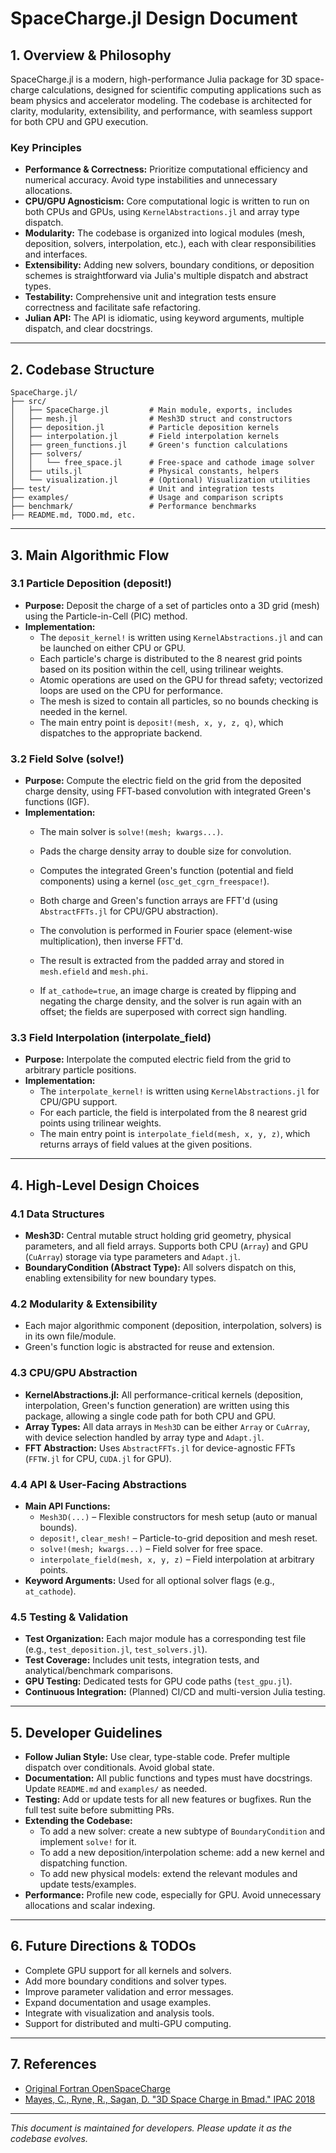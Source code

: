 # SpaceCharge.jl Design Document

## 1. Overview & Philosophy

SpaceCharge.jl is a modern, high-performance Julia package for 3D space-charge calculations, designed for scientific computing applications such as beam physics and accelerator modeling. The codebase is architected for clarity, modularity, extensibility, and performance, with seamless support for both CPU and GPU execution.

### Key Principles
- **Performance & Correctness:** Prioritize computational efficiency and numerical accuracy. Avoid type instabilities and unnecessary allocations.
- **CPU/GPU Agnosticism:** Core computational logic is written to run on both CPUs and GPUs, using `KernelAbstractions.jl` and array type dispatch.
- **Modularity:** The codebase is organized into logical modules (mesh, deposition, solvers, interpolation, etc.), each with clear responsibilities and interfaces.
- **Extensibility:** Adding new solvers, boundary conditions, or deposition schemes is straightforward via Julia's multiple dispatch and abstract types.
- **Testability:** Comprehensive unit and integration tests ensure correctness and facilitate safe refactoring.
- **Julian API:** The API is idiomatic, using keyword arguments, multiple dispatch, and clear docstrings.

---

## 2. Codebase Structure

```
SpaceCharge.jl/
├── src/
│   ├── SpaceCharge.jl         # Main module, exports, includes
│   ├── mesh.jl                # Mesh3D struct and constructors
│   ├── deposition.jl          # Particle deposition kernels
│   ├── interpolation.jl       # Field interpolation kernels
│   ├── green_functions.jl     # Green's function calculations
│   ├── solvers/
│   │   └── free_space.jl      # Free-space and cathode image solver
│   ├── utils.jl               # Physical constants, helpers
│   └── visualization.jl       # (Optional) Visualization utilities
├── test/                      # Unit and integration tests
├── examples/                  # Usage and comparison scripts
├── benchmark/                 # Performance benchmarks
├── README.md, TODO.md, etc.
```

---

## 3. Main Algorithmic Flow

### 3.1 Particle Deposition (deposit!)
- **Purpose:** Deposit the charge of a set of particles onto a 3D grid (mesh) using the Particle-in-Cell (PIC) method.
- **Implementation:**
  - The `deposit_kernel!` is written using `KernelAbstractions.jl` and can be launched on either CPU or GPU.
  - Each particle's charge is distributed to the 8 nearest grid points based on its position within the cell, using trilinear weights.
  - Atomic operations are used on the GPU for thread safety; vectorized loops are used on the CPU for performance.
  - The mesh is sized to contain all particles, so no bounds checking is needed in the kernel.
  - The main entry point is `deposit!(mesh, x, y, z, q)`, which dispatches to the appropriate backend.

### 3.2 Field Solve (solve!)
- **Purpose:** Compute the electric field on the grid from the deposited charge density, using FFT-based convolution with integrated Green's functions (IGF).
- **Implementation:**
  - The main solver is `solve!(mesh; kwargs...)`.
  - Pads the charge density array to double size for convolution.
  - Computes the integrated Green's function (potential and field components) using a kernel (`osc_get_cgrn_freespace!`).
  - Both charge and Green's function arrays are FFT'd (using `AbstractFFTs.jl` for CPU/GPU abstraction).
  - The convolution is performed in Fourier space (element-wise multiplication), then inverse FFT'd.
  - The result is extracted from the padded array and stored in `mesh.efield` and `mesh.phi`.
  
  - If `at_cathode=true`, an image charge is created by flipping and negating the charge density, and the solver is run again with an offset; the fields are superposed with correct sign handling.
 

### 3.3 Field Interpolation (interpolate_field)
- **Purpose:** Interpolate the computed electric field from the grid to arbitrary particle positions.
- **Implementation:**
  - The `interpolate_kernel!` is written using `KernelAbstractions.jl` for CPU/GPU support.
  - For each particle, the field is interpolated from the 8 nearest grid points using trilinear weights.
  - The main entry point is `interpolate_field(mesh, x, y, z)`, which returns arrays of field values at the given positions.

---

## 4. High-Level Design Choices

### 4.1 Data Structures
- **Mesh3D:** Central mutable struct holding grid geometry, physical parameters, and all field arrays. Supports both CPU (`Array`) and GPU (`CuArray`) storage via type parameters and `Adapt.jl`.
- **BoundaryCondition (Abstract Type):** All solvers dispatch on this, enabling extensibility for new boundary types.

### 4.2 Modularity & Extensibility
- Each major algorithmic component (deposition, interpolation, solvers) is in its own file/module.
- Green's function logic is abstracted for reuse and extension.

### 4.3 CPU/GPU Abstraction
- **KernelAbstractions.jl:** All performance-critical kernels (deposition, interpolation, Green's function generation) are written using this package, allowing a single code path for both CPU and GPU.
- **Array Types:** All data arrays in `Mesh3D` can be either `Array` or `CuArray`, with device selection handled by array type and `Adapt.jl`.
- **FFT Abstraction:** Uses `AbstractFFTs.jl` for device-agnostic FFTs (`FFTW.jl` for CPU, `CUDA.jl` for GPU).

### 4.4 API & User-Facing Abstractions
- **Main API Functions:**
  - `Mesh3D(...)` – Flexible constructors for mesh setup (auto or manual bounds).
  - `deposit!`, `clear_mesh!` – Particle-to-grid deposition and mesh reset.
  - `solve!(mesh; kwargs...)` – Field solver for free space.
  - `interpolate_field(mesh, x, y, z)` – Field interpolation at arbitrary points.
- **Keyword Arguments:** Used for all optional solver flags (e.g., `at_cathode`).

### 4.5 Testing & Validation
- **Test Organization:** Each major module has a corresponding test file (e.g., `test_deposition.jl`, `test_solvers.jl`).
- **Test Coverage:** Includes unit tests, integration tests, and analytical/benchmark comparisons.
- **GPU Testing:** Dedicated tests for GPU code paths (`test_gpu.jl`).
- **Continuous Integration:** (Planned) CI/CD and multi-version Julia testing.

---

## 5. Developer Guidelines

- **Follow Julian Style:** Use clear, type-stable code. Prefer multiple dispatch over conditionals. Avoid global state.
- **Documentation:** All public functions and types must have docstrings. Update `README.md` and `examples/` as needed.
- **Testing:** Add or update tests for all new features or bugfixes. Run the full test suite before submitting PRs.
- **Extending the Codebase:**
  - To add a new solver: create a new subtype of `BoundaryCondition` and implement `solve!` for it.
  - To add a new deposition/interpolation scheme: add a new kernel and dispatching function.
  - To add new physical models: extend the relevant modules and update tests/examples.
- **Performance:** Profile new code, especially for GPU. Avoid unnecessary allocations and scalar indexing.

---

## 6. Future Directions & TODOs

- Complete GPU support for all kernels and solvers.
- Add more boundary conditions and solver types.
- Improve parameter validation and error messages.
- Expand documentation and usage examples.
- Integrate with visualization and analysis tools.
- Support for distributed and multi-GPU computing.

---

## 7. References
- [Original Fortran OpenSpaceCharge](https://github.com/RobertRyne/OpenSpaceCharge)
- [Mayes, C., Ryne, R., Sagan, D. "3D Space Charge in Bmad." IPAC 2018](https://doi.org/10.18429/JACoW-IPAC2018-THPAK085)

---

*This document is maintained for developers. Please update it as the codebase evolves.*
